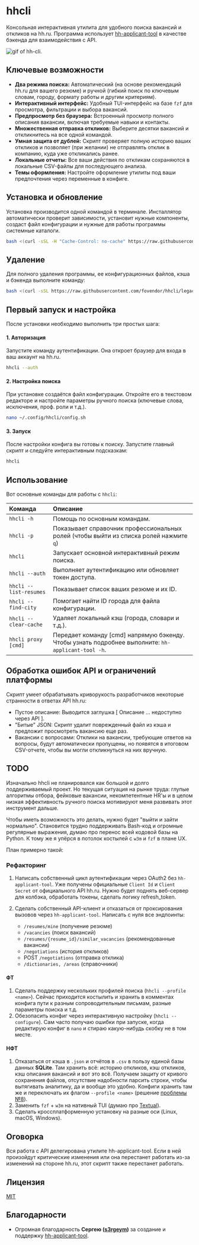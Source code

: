 # hhcli

Консольная интерактивная утилита для удобного поиска вакансий и откликов на hh.ru. Программа использует [hh-applicant-tool](https://github.com/s3rgeym/hh-applicant-tool) в качестве бэкенда для взаимодействия с API.

![gif of hh-cli](img/review.gif "A short demo CLI TUI interface").

## Ключевые возможности

* **Два режима поиска:** Автоматический (на основе рекомендаций hh.ru для вашего резюме) и ручной (гибкий поиск по ключевым словам, городу, формату работы и другим критериям).
* **Интерактивный интерфейс:** Удобный TUI-интерфейс на базе `fzf` для просмотра, фильтрации и выбора вакансий.
* **Предпросмотр без браузера:** Встроенный просмотр полного описания вакансии, включая требуемые навыки и контакты.
* **Множественная отправка откликов:** Выберите десятки вакансий и откликнитесь на все одной командой.
* **Умная защита от дублей:** Скрипт проверяет полную историю ваших откликов и позволяет (при желании) не отправлять отклик в компанию, куда уже откликались ранее.
* **Локальные отчеты:** Все ваши действия по откликам сохраняются в локальные CSV-файлы для последующего анализа.
* **Темы оформления:** Настройте оформление утилиты под ваши предпочтения через переменные в конфиге.

## Установка и обновление

Установка производится одной командой в терминале. Инсталлятор автоматически проверит зависимости, установит нужные компоненты, создаст файл конфигурации и нужные для работы программы системные каталоги.

```bash
bash <(curl -sSL -H "Cache-Control: no-cache" https://raw.githubusercontent.com/fovendor/hhcli/legacy/install.sh) install
```

## Удаление

Для полного удаления программы, ее конфигурационных файлов, кэша и бэкенда выполните команду:

```bash
bash <(curl -sSL https://raw.githubusercontent.com/fovendor/hhcli/legacy/install.sh) uninstall
```

## Первый запуск и настройка

После установки необходимо выполнить три простых шага:

#### 1. Авторизация

Запустите команду аутентификации. Она откроет браузер для входа в ваш аккаунт на hh.ru.

```bash
hhcli --auth
```

#### 2. Настройка поиска

При установке создаётся файл конфигурации. Откройте его в текстовом редакторе и настройте параметры ручного поиска (ключевые слова, исключения, проф. роли и т.д.).

```bash
nano ~/.config/hhcli/config.sh
```

#### 3. Запуск

После настройки конфига вы готовы к поиску. Запустите главный скрипт и следуйте интерактивным подсказкам:

```bash
hhcli
```

## Использование

Вот основные команды для работы с `hhcli`:

| Команда | Описание |
| :--- | :--- |
| `hhcli -h` | Помощь по основным командам. |
| `hhcli -p` | Показывает справочник профессиональных ролей (чтобы выйти из списка ролей нажмите `q`) |
| `hhcli` | Запускает основной интерактивный режим поиска. |
| `hhcli --auth` | Выполняет аутентификацию или обновляет токен доступа. |
| `hhcli --list-resumes` | Показывает список ваших резюме и их ID. |
| `hhcli --find-city` | Помогает найти ID города для файла конфигурации. |
| `hhcli --clear-cache` | Удаляет локальный кэш (города, словари и т.д.). |
| `hhcli proxy [cmd]`	| Передает команду [cmd] напрямую бэкенду. Чтобы узнать подробнее выполните: `hh-applicant-tool -h`. |

## Обработка ошибок API и ограничений платформы

Скрипт умеет обрабатывать криворукость разработчиков некоторые странности в ответах API hh.ru:

- Пустое описание: Выводится заглушка [ Описание ... недоступно через API ].
- "Битые" JSON: Скрипт удалит поврежденный файл из кэша и предложит просмотреть вакансию еще раз.
- Вакансии с вопросами: Отклики на вакансии, требующие ответов на вопросы, будут автоматически пропущены, но появятся в итоговом CSV-отчете, чтобы вы могли откликнуться на них вручную.

## TODO

Изначально hhcli не планировался как большой и долго поддерживаемый проект. Но текущая ситуация на рынке труда: глупые алгоритмы отбора, фейковые вакансии, некомпетентные HR'ы и в целом низкая эффективность ручного поиска мотивируют меня развивать этот инструмент дальше. 

Чтобы иметь возможность это делать, нужно будет "выйти и зайти нормально". Становится трудно поддерживать Bash-код и огромные регулярные выражения, думаю про перенос всей кодовой базы на Python. К тому же я упёрся в потолок костылей с `w3m` и `fzf` в плане UX.

План примерно такой:

### Рефакторинг

1. Написать собственный цикл аутентификации через OAuth2 без `hh-applicant-tool`. Уже получены официальные `Client Id` и `Client Secret` от официального API hh.ru. Нужно будет поднять веб-сервер для колбэка, обработать токены, сделать логику refresh_token.
2. Сделать собственный API-клиент и отказаться от проксирования вызовов через `hh-applicant-tool`. Написать с нуля все эндпоинты:

   - `/resumes/mine` (получение резюме)
   - `/vacancies` (поиск вакансий)
   - `/resumes/{resume_id}/similar_vacancies` (рекомендованные вакансии)
   - `/negotiations` (история откликов)
   - POST `/negotiations` (отправка отклика)
   - `/dictionaries, /areas` (справочники)

#### ФТ

1. Сделать поддержку нескольких профилей поиска (`hhcli --profile <name>`). Сейчас приходится костылить и хранить в комментах конфига пути к разным сопроводительным письмам, разные параметры поиска и т.д. 
2. Обезопасить конфиг через интерактивную настройку (`hhcli --configure`). Сам часто получаю ошибки при запуске, когда редактирую конфиг в `nano` и стираю какую-нибудь скобку не в том месте.

#### НФТ

1. Отказаться от кэша в `.json` и отчётов в `.csv` в пользу единой базы данных **SQLite**. Там хранить всё: историю откликов, кэш откликов, кэш описания вакансий и вот это всё. Получаем защиту от кривого сохранения файлов, отсутствие надобности парсить строки, чтобы вытягивать аналитику, да и вообще это удобно. Конфиги хранить там же и переключать их флагом `--profile <name>` (решение [проблемы №8](https://github.com/fovendor/hhcli/issues/8)).
2. Заменить `fzf` + `w3m` на нативный TUI (думаю про [Textual](https://github.com/textualize/textual/)).
3. Сделать кроссплатформенную установку на разные оси (Linux, macOS, Windows).

## Оговорка

Вся работа с API делегирована утилите hh-applicant-tool. Если в ней произойдут критические изменения или она перестанет работать из-за изменений на стороне hh.ru, этот скрипт также перестанет работать.

## Лицензия

[MIT](https://choosealicense.com/licenses/mit/)

## Благодарности

- Огромная благодарность **Сергею ([s3rgeym](https://github.com/s3rgeym))** за создание и поддержку [hh-applicant-tool](https://github.com/s3rgeym/hh-applicant-tool).
